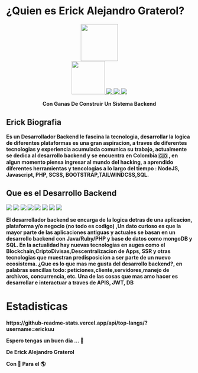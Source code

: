 # ¿Quien es Erick Alejandro Graterol?

<div id="header" align="center">
  <img src="https://media.giphy.com/media/gjrYDwbjnK8x36xZIO/giphy.gif" width="100"/>
  <div id="badges">
    <a href="https://twitter.com/erickgraterol8">
      <img src="https://img.shields.io/badge/Twitter-1DA1F2?style=for-the-badge&logo=twitter&logoColor=white" width="90px"/>
    </a>
    <a href="https://www.instagram.com/eirikr21">
      <img src="https://img.shields.io/badge/Instagram-E4405F?style=for-the-badge&logo=instagram&logoColor=white">
    </a>
    <a href="https://linkedin.com/in/erick-graterol-57b401223/">
      <img src="https://img.shields.io/badge/LinkedIn-0077B5?style=for-the-badge&logo=linkedin&logoColor=white">
    </a>  
    <a href="">
      <img src="https://img.shields.io/badge/GitHub-100000?style=for-the-badge&logo=github&logoColor=white">
    </a>
  </div>
  <p><strong>Con Ganas De Construir Un Sistema Backend<strong></p>
</div>

  <div id="content" align="left">
    <h2>Erick Biografia</h2>
<p>
Es un <strong>Desarrollador Backend</strong> le fascina la tecnologia, desarrollar la logica de diferentes plataformas es una gran aspiracion, a traves de diferentes tecnologias y experiencia acumulada comunica su trabajo, actualmente se dedica al desarrollo backend y se encuentra en Colombia 🇨🇴 , en algun momento piensa ingresar al mundo del hacking, a aprendido diferentes herramientas y tencologias a lo largo del tiempo : NodeJS, Javascript, PHP, SCSS, BOOTSTRAP,TAILWINDCSS,SQL.
</p>    
<div id="tools">
<h2>Que es el Desarrollo Backend</h2>
<img src="https://img.shields.io/badge/JavaScript-F7DF1E?style=for-the-badge&logo=javascript&logoColor=black">
<img src="https://img.shields.io/badge/Node.js-43853D?style=for-the-badge&logo=node.js&logoColor=white">
<img src="https://img.shields.io/badge/PHP-777BB4?style=for-the-badge&logo=php&logoColor=white">
<img src="https://img.shields.io/badge/MySQL-00000F?style=for-the-badge&logo=mysql&logoColor=white">
<img src="https://img.shields.io/badge/Heroku-430098?style=for-the-badge&logo=heroku&logoColor=white">
<img src="https://img.shields.io/badge/HTML5-E34F26?style=for-the-badge&logo=html5&logoColor=white">
<img src="https://img.shields.io/badge/CSS3-1572B6?style=for-the-badge&logo=css3&logoColor=white">
<img src="https://img.shields.io/badge/Sass-CC6699?style=for-the-badge&logo=sass&logoColor=white">
</div> 
<p>
El desarrollador backend se encarga de la logica detras de una aplicacion, plataforma y/o negocio (no todo es codigo) ,Un dato curioso es que la mayor parte de las aplicaciones antiguas y actuales  se basan en un desarrollo backend con Java/Ruby/PHP y base de datos como mongoDB y SQL. En la actualidad hay nuevas tecnologias en auges como el Blockchain,CriptoDivisas,Descentralizacion de Apps, SSR y otras tecnologias que muestran predisposicion a ser parte de un nuevo ecosistema.
¿Que es lo que mas me gusta del desarrollo backend?, en palabras sencillas todo: peticiones,cliente,servidores,manejo de archivos, concurrencia, etc. Una de las cosas que mas amo hacer es desarrollar e interactuar a traves de APIS, JWT, DB
</p>
    
</div>
<h1>Estadisticas</h1>
</div>
https://github-readme-stats.vercel.app/api/top-langs/?username=erickuu
<p>
Espero tengas un buen dia ... 🙏
</p>
<p>
De Erick Alejandro Graterol 
</p>
<p>
Con 💛 Para el 🌎
</p>



